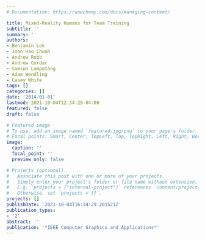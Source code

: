 ```yaml
---
# Documentation: https://wowchemy.com/docs/managing-content/

title: Mixed-Reality Humans for Team Training
subtitle: ''
summary: ''
authors:
- Benjamin Lok
- Joon Hao Chuah
- Andrew Robb
- Andrew Cordar
- Samsun Lampotang
- Adam Wendling
- Casey White
tags: []
categories: []
date: '2014-01-01'
lastmod: 2021-10-04T12:34:29-04:00
featured: false
draft: false

# Featured image
# To use, add an image named `featured.jpg/png` to your page's folder.
# Focal points: Smart, Center, TopLeft, Top, TopRight, Left, Right, BottomLeft, Bottom, BottomRight.
image:
  caption: ''
  focal_point: ''
  preview_only: false

# Projects (optional).
#   Associate this post with one or more of your projects.
#   Simply enter your project's folder or file name without extension.
#   E.g. `projects = ["internal-project"]` references `content/project/deep-learning/index.md`.
#   Otherwise, set `projects = []`.
projects: []
publishDate: '2021-10-04T16:34:29.201521Z'
publication_types:
- '2'
abstract: ''
publication: '*IEEE Computer Graphics and Applications*'
---
```

